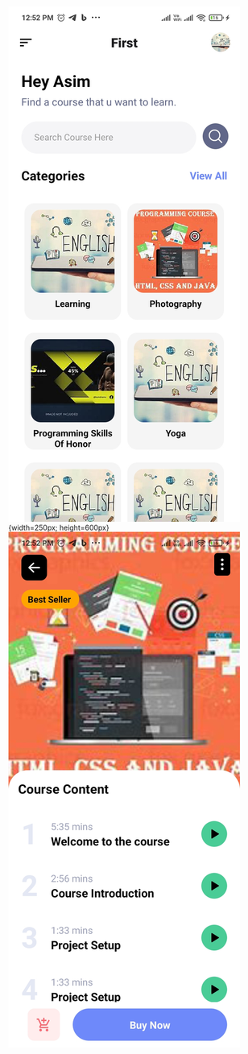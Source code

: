 ![github image](https://github.com/asim9895/react_native_course_app_ui/blob/main/assets/112.jpg){width=250px; height=600px}
![github image](https://github.com/asim9895/react_native_course_app_ui/blob/main/assets/113.jpg)
